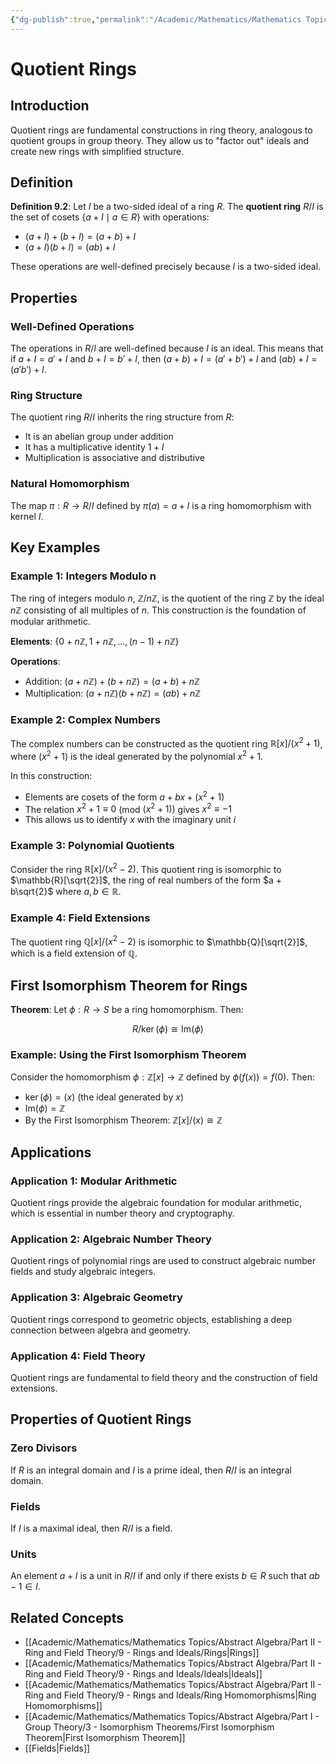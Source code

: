```yaml
---
{"dg-publish":true,"permalink":"/Academic/Mathematics/Mathematics Topics/Abstract Algebra/Part II - Ring and Field Theory/9 - Rings and Ideals/Quotient Rings/"}
---
```



# Quotient Rings

## Introduction

Quotient rings are fundamental constructions in ring theory, analogous to quotient groups in group theory. They allow us to "factor out" ideals and create new rings with simplified structure.

## Definition

**Definition 9.2**: Let $I$ be a two-sided ideal of a ring $R$. The **quotient ring** $R/I$ is the set of cosets $\{a + I \mid a \in R\}$ with operations:

- $(a + I) + (b + I) = (a + b) + I$
- $(a + I)(b + I) = (ab) + I$

These operations are well-defined precisely because $I$ is a two-sided ideal.

## Properties

### Well-Defined Operations
The operations in $R/I$ are well-defined because $I$ is an ideal. This means that if $a + I = a' + I$ and $b + I = b' + I$, then $(a + b) + I = (a' + b') + I$ and $(ab) + I = (a'b') + I$.

### Ring Structure
The quotient ring $R/I$ inherits the ring structure from $R$:
- It is an abelian group under addition
- It has a multiplicative identity $1 + I$
- Multiplication is associative and distributive

### Natural Homomorphism
The map $\pi: R \to R/I$ defined by $\pi(a) = a + I$ is a ring homomorphism with kernel $I$.

## Key Examples

### Example 1: Integers Modulo n

The ring of integers modulo $n$, $\mathbb{Z}/n\mathbb{Z}$, is the quotient of the ring $\mathbb{Z}$ by the ideal $n\mathbb{Z}$ consisting of all multiples of $n$. This construction is the foundation of modular arithmetic.

**Elements**: $\{0 + n\mathbb{Z}, 1 + n\mathbb{Z}, \ldots, (n-1) + n\mathbb{Z}\}$

**Operations**: 
- Addition: $(a + n\mathbb{Z}) + (b + n\mathbb{Z}) = (a + b) + n\mathbb{Z}$
- Multiplication: $(a + n\mathbb{Z})(b + n\mathbb{Z}) = (ab) + n\mathbb{Z}$

### Example 2: Complex Numbers

The complex numbers can be constructed as the quotient ring $\mathbb{R}[x]/(x^2 + 1)$, where $(x^2 + 1)$ is the ideal generated by the polynomial $x^2 + 1$.

In this construction:
- Elements are cosets of the form $a + bx + (x^2 + 1)$
- The relation $x^2 + 1 \equiv 0$ (mod $(x^2 + 1)$) gives $x^2 \equiv -1$
- This allows us to identify $x$ with the imaginary unit $i$

### Example 3: Polynomial Quotients

Consider the ring $\mathbb{R}[x]/(x^2 - 2)$. This quotient ring is isomorphic to $\mathbb{R}[\sqrt{2}]$, the ring of real numbers of the form $a + b\sqrt{2}$ where $a, b \in \mathbb{R}$.

### Example 4: Field Extensions

The quotient ring $\mathbb{Q}[x]/(x^2 - 2)$ is isomorphic to $\mathbb{Q}[\sqrt{2}]$, which is a field extension of $\mathbb{Q}$.

## First Isomorphism Theorem for Rings

**Theorem**: Let $\phi: R \to S$ be a ring homomorphism. Then:

$$R/\ker(\phi) \cong \text{Im}(\phi)$$

### Example: Using the First Isomorphism Theorem

Consider the homomorphism $\phi: \mathbb{Z}[x] \to \mathbb{Z}$ defined by $\phi(f(x)) = f(0)$. Then:
- $\ker(\phi) = (x)$ (the ideal generated by $x$)
- $\text{Im}(\phi) = \mathbb{Z}$
- By the First Isomorphism Theorem: $\mathbb{Z}[x]/(x) \cong \mathbb{Z}$

## Applications

### Application 1: Modular Arithmetic

Quotient rings provide the algebraic foundation for modular arithmetic, which is essential in number theory and cryptography.

### Application 2: Algebraic Number Theory

Quotient rings of polynomial rings are used to construct algebraic number fields and study algebraic integers.

### Application 3: Algebraic Geometry

Quotient rings correspond to geometric objects, establishing a deep connection between algebra and geometry.

### Application 4: Field Theory

Quotient rings are fundamental to field theory and the construction of field extensions.

## Properties of Quotient Rings

### Zero Divisors
If $R$ is an integral domain and $I$ is a prime ideal, then $R/I$ is an integral domain.

### Fields
If $I$ is a maximal ideal, then $R/I$ is a field.

### Units
An element $a + I$ is a unit in $R/I$ if and only if there exists $b \in R$ such that $ab - 1 \in I$.

## Related Concepts

- [[Academic/Mathematics/Mathematics Topics/Abstract Algebra/Part II - Ring and Field Theory/9 - Rings and Ideals/Rings\|Rings]]
- [[Academic/Mathematics/Mathematics Topics/Abstract Algebra/Part II - Ring and Field Theory/9 - Rings and Ideals/Ideals\|Ideals]]
- [[Academic/Mathematics/Mathematics Topics/Abstract Algebra/Part II - Ring and Field Theory/9 - Rings and Ideals/Ring Homomorphisms\|Ring Homomorphisms]]
- [[Academic/Mathematics/Mathematics Topics/Abstract Algebra/Part I - Group Theory/3 - Isomorphism Theorems/First Isomorphism Theorem\|First Isomorphism Theorem]]
- [[Fields\|Fields]] 